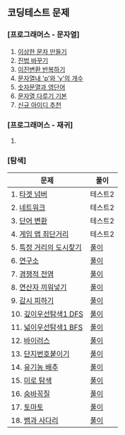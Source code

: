 ## 코딩테스트 문제

### [프로그래머스 - 문자열]
1. [이상한 문자 만들기](https://school.programmers.co.kr/learn/courses/30/lessons/12930?language=java)
2. [진법 바꾸기](https://school.programmers.co.kr/learn/courses/30/lessons/68935?language=java)
3. [이진변환 반복하기](https://school.programmers.co.kr/learn/courses/30/lessons/70129?language=java)
4. [문자열내 'p'와 'y'의 개수](https://school.programmers.co.kr/learn/courses/30/lessons/12916?language=java)
5. [숫자문열과 영단어](https://school.programmers.co.kr/learn/courses/30/lessons/81301?language=java)
6. [문자열 다루기 기본](https://school.programmers.co.kr/learn/courses/30/lessons/12918?language=java)
7. [신규 아이디 추천](https://school.programmers.co.kr/learn/courses/30/lessons/72410?language=java)


### [프로그래머스 - 재귀]
1. 


### [탐색]
|문제|풀이|
|---|---|
|1. [타겟 넘버](https://school.programmers.co.kr/learn/courses/30/lessons/43165?language=java)|테스트2|
|2. [네트워크](https://school.programmers.co.kr/learn/courses/30/lessons/43162?language=java)|테스트2|
|3. [단어 변환](https://school.programmers.co.kr/learn/courses/30/lessons/43163?language=java)|테스트2|
|4. [게임 맵 최단거리](https://school.programmers.co.kr/learn/courses/30/lessons/1844?language=java)|테스트2|
|5. [특정 거리의 도시찾기](https://www.acmicpc.net/problem/18352)|[풀이](https://github.com/tiktakz/Algorithm-Data-Structures/blob/master/src/%EB%B3%B5%EC%8A%B5%ED%92%80%EC%9D%B4/%EB%B0%B1%EC%A4%8018352.java)|
|6. [연구소](https://www.acmicpc.net/problem/14502)|[풀이](https://github.com/tiktakz/Algorithm-Data-Structures/blob/master/src/%EB%B3%B5%EC%8A%B5%ED%92%80%EC%9D%B4/%EB%B0%B1%EC%A4%8014502.java)|
|7. [경쟁적 전염](https://www.acmicpc.net/problem/18405)|[풀이](https://github.com/tiktakz/Algorithm-Data-Structures/blob/master/src/%EB%B3%B5%EC%8A%B5%ED%92%80%EC%9D%B4/%EB%B0%B1%EC%A4%8018405.java)|
|8. [연산자 끼워넣기](https://www.acmicpc.net/problem/14888)|[풀이](https://github.com/tiktakz/Algorithm-Data-Structures/blob/master/src/%EB%B3%B5%EC%8A%B5%ED%92%80%EC%9D%B4/%EB%B0%B1%EC%A4%8014888.java)|
|9. [감시 피하기](https://www.acmicpc.net/problem/18428)|[풀이](https://github.com/tiktakz/Algorithm-Data-Structures/blob/master/src/%EB%B3%B5%EC%8A%B5%ED%92%80%EC%9D%B4/%EB%B0%B1%EC%A4%8018428.java)|
|10. [깊이우선탐색1 DFS](https://www.acmicpc.net/problem/24479)|[풀이](https://github.com/tiktakz/Algorithm-Data-Structures/blob/master/src/%EB%B3%B5%EC%8A%B5%ED%92%80%EC%9D%B4/%EB%B0%B1%EC%A4%8024479.java)|
|11. [넓이우선탐색1 BFS](https://www.acmicpc.net/problem/24444)|[풀이](https://github.com/tiktakz/Algorithm-Data-Structures/blob/master/src/%EB%B3%B5%EC%8A%B5%ED%92%80%EC%9D%B4/%EB%B0%B1%EC%A4%8024444.java)|
|12. [바이러스](https://acmicpc.net/problem/2606)|[풀이](https://github.com/tiktakz/Algorithm-Data-Structures/blob/master/src/%EB%B3%B5%EC%8A%B5%ED%92%80%EC%9D%B4/%EB%B0%B1%EC%A4%802606.java)|
|13. [단지번호붙이기](https://acmicpc.net/problem/2667)|[풀이](https://github.com/tiktakz/Algorithm-Data-Structures/blob/master/src/%EB%B3%B5%EC%8A%B5%ED%92%80%EC%9D%B4/%EB%B0%B1%EC%A4%802667.java)|
|14. [유기농 배추](https://acmicpc.net/problem/1012)|[풀이](https://github.com/tiktakz/Algorithm-Data-Structures/blob/master/src/%EB%B3%B5%EC%8A%B5%ED%92%80%EC%9D%B4/%EB%B0%B1%EC%A4%801012.java)|
|15. [미로 탐색](https://acmicpc.net/problem/2178)|[풀이](https://github.com/tiktakz/Algorithm-Data-Structures/blob/master/src/%EB%B3%B5%EC%8A%B5%ED%92%80%EC%9D%B4/%EB%B0%B1%EC%A4%802178.java)|
|16. [숨바꼭질](https://www.acmicpc.net/problem/1697)|[풀이](https://github.com/tiktakz/Algorithm-Data-Structures/blob/master/src/%EB%B3%B5%EC%8A%B5%ED%92%80%EC%9D%B4/%EB%B0%B1%EC%A4%801697.java)|
|17. [토마토](https://www.acmicpc.net/problem/7576)|[풀이](https://github.com/tiktakz/Algorithm-Data-Structures/blob/master/src/%EB%B3%B5%EC%8A%B5%ED%92%80%EC%9D%B4/%EB%B0%B1%EC%A4%807576.java)
|18. [뱀과 사다리](https://acmicpc.net/problem/16928)|[풀이](https://github.com/tiktakz/Algorithm-Data-Structures/blob/master/src/%EB%B3%B5%EC%8A%B5%ED%92%80%EC%9D%B4/%EB%B0%B1%EC%A4%8016928.java)
